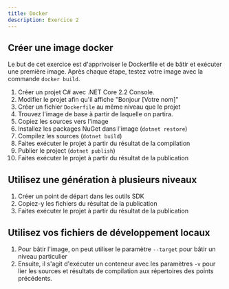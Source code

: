 ```yaml
---
title: Docker
description: Exercice 2
---
```


## Créer une image docker
Le but de cet exercice est d'apprivoiser le Dockerfile et de bâtir et exécuter une première image.
Après chaque étape, testez votre image avec la commande `docker build`.

1.  Créer un projet C# avec .NET Core 2.2 Console.
2.  Modifier le projet afin qu'il affiche "Bonjour [Votre nom]"
3.  Créer un fichier `Dockerfile` au même niveau que le projet
4.  Trouvez l'image de base à partir de laquelle on partira.
5.  Copiez les sources vers l'image
6.  Installez les packages NuGet dans l'image (`dotnet restore`)
7.  Compilez les sources (`dotnet build`)
8.  Faites exécuter le projet à partir du résultat de la compilation
9.  Publier le project (`dotnet publish`)
10. Faites exécuter le projet à partir du résultat de la publication

## Utilisez une génération à plusieurs niveaux
1.  Créer un point de départ dans les outils SDK
2.  Copiez-y les fichiers du résultat de la publication
3.  Faites exécuter le projet à partir du résultat de la publication

## Utilisez vos fichiers de développement locaux
1.  Pour bâtir l'image, on peut utiliser le paramètre `--target` pour bâtir un niveau particulier
2.  Ensuite, il s'agit d'exécuter un conteneur avec les paramètres `-v` pour lier les sources et résultats de compilation aux répertoires des points précédents.